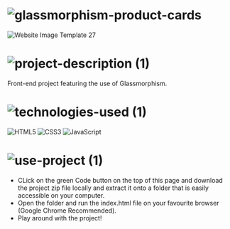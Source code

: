 
# ![glassmorphism-product-cards](https://user-images.githubusercontent.com/95453430/155045804-21f0cd62-8d03-4cbd-b6db-7ca1f316548b.svg)

![Website Image Template 27](https://user-images.githubusercontent.com/95453430/155046075-bebb242b-99a1-4ea7-8592-b7f467442a12.svg)

# ![project-description (1)](https://user-images.githubusercontent.com/95453430/155046159-ea2db80f-c86e-48d6-a795-27a96eead925.svg)

Front-end project featuring the use of Glassmorphism.

# ![technologies-used (1)](https://user-images.githubusercontent.com/95453430/155046387-93e8b2f3-d7dd-4797-bd93-b26c2c63e1eb.svg)
![HTML5](https://img.shields.io/badge/html5-%23E34F26.svg?style=for-the-badge&logo=html5&logoColor=white)
![CSS3](https://img.shields.io/badge/css3-%231572B6.svg?style=for-the-badge&logo=css3&logoColor=white)
![JavaScript](https://img.shields.io/badge/javascript-%23323330.svg?style=for-the-badge&logo=javascript&logoColor=%23F7DF1E)

# ![use-project (1)](https://user-images.githubusercontent.com/95453430/155046492-760c134f-e32c-436c-a7a8-4ca134a878b9.svg)

- CLick on the green Code button on the top of this page and download the project zip file locally and extract it onto a folder that is easily accessible on your computer.
- Open the folder and run the index.html file on your favourite browser (Google Chrome Recommended).
- Play around with the project!
